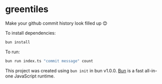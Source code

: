 # greentiles

Make your github commit history look filled up 😊

To install dependencies:

```bash
bun install
```

To run:

```bash
bun run index.ts "commit message" count
```

This project was created using `bun init` in bun v1.0.0. [Bun](https://bun.sh) is a fast all-in-one JavaScript runtime.
